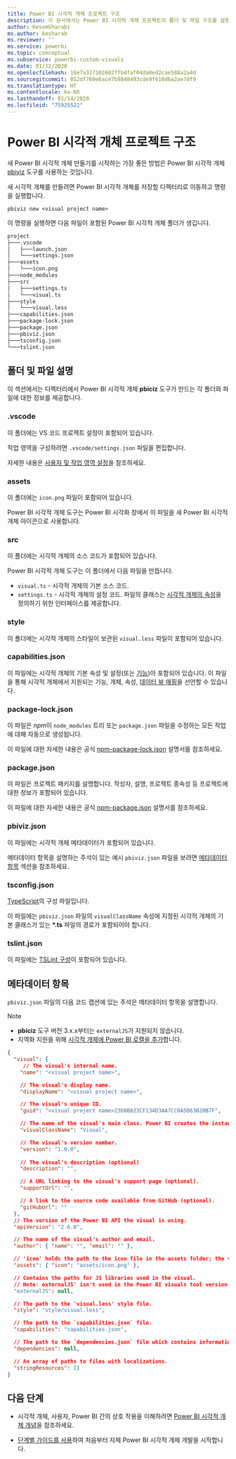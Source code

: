 ```yaml
---
title: Power BI 시각적 개체 프로젝트 구조
description: 이 문서에서는 Power BI 시각적 개체 프로젝트의 폴더 및 파일 구조를 설명합니다.
author: KesemSharabi
ms.author: kesharab
ms.reviewer: ''
ms.service: powerbi
ms.topic: conceptual
ms.subservice: powerbi-custom-visuals
ms.date: 01/12/2020
ms.openlocfilehash: 16e7a317102602ffb4faf04da0ed2cae588a2a4d
ms.sourcegitcommit: 052df769e6ace7b9848493cde9f618d6a2ae7df9
ms.translationtype: HT
ms.contentlocale: ko-KR
ms.lasthandoff: 01/14/2020
ms.locfileid: "75925522"
---
```

# <a name="power-bi-visual-project-structure"></a>Power BI 시각적 개체 프로젝트 구조

새 Power BI 시각적 개체 만들기를 시작하는 가장 좋은 방법은 Power BI 시각적 개체 [pbiviz](https://www.npmjs.com/package/powerbi-visuals-tools) 도구를 사용하는 것입니다.

새 시각적 개체를 만들려면 Power BI 시각적 개체를 저장할 디렉터리로 이동하고 명령을 실행합니다.

`pbiviz new <visual project name>`

이 명령을 실행하면 다음 파일이 포함된 Power BI 시각적 개체 폴더가 생깁니다.

```markdown
project
├───.vscode
│   ├───launch.json
│   └───settings.json
├───assets
│   └───icon.png
├───node_modules
├───src
│   ├───settings.ts
│   └───visual.ts
├───style
│   └───visual.less
├───capabilities.json
├───package-lock.json
├───package.json
├───pbiviz.json
├───tsconfig.json
└───tslint.json
```

## <a name="folder-and-file-description"></a>폴더 및 파일 설명

이 섹션에서는 디렉터리에서 Power BI 시각적 개체 **pbiciz** 도구가 만드는 각 폴더와 파일에 대한 정보를 제공합니다.  

### <a name="vscode"></a>.vscode

이 폴더에는 VS 코드 프로젝트 설정이 포함되어 있습니다.

작업 영역을 구성하려면 `.vscode/settings.json` 파일을 편집합니다.

자세한 내용은 [사용자 및 작업 영역 설정](https://code.visualstudio.com/docs/getstarted/settings)을 참조하세요.

### <a name="assets"></a>assets

이 폴더에는 `icon.png` 파일이 포함되어 있습니다.

Power BI 시각적 개체 도구는 Power BI 시각화 창에서 이 파일을 새 Power BI 시각적 개체 아이콘으로 사용합니다.

<!--- ![Visualization pane](./media/visualization-pane-analytics-tab.png) --->

### <a name="src"></a>src

이 폴더에는 시각적 개체의 소스 코드가 포함되어 있습니다.

Power BI 시각적 개체 도구는 이 폴더에서 다음 파일을 만듭니다.
* `visual.ts` - 시각적 개체의 기본 소스 코드.
* `settings.ts` - 시각적 개체의 설정 코드. 파일의 클래스는 [시각적 개체의 속성](./objects-properties.md#properties)을 정의하기 위한 인터페이스를 제공합니다.

### <a name="style"></a>style

이 폴더에는 시각적 개체의 스타일이 보관된 `visual.less` 파일이 포함되어 있습니다.

### <a name="capabilitiesjson"></a>capabilities.json

이 파일에는 시각적 개체의 기본 속성 및 설정(또는 [기능](./capabilities.md))이 포함되어 있습니다. 이 파일을 통해 시각적 개체에서 지원되는 기능, 개체, 속성, [데이터 뷰 매핑](./dataview-mappings.md)을 선언할 수 있습니다.

### <a name="package-lockjson"></a>package-lock.json

이 파일은 *npm*이 `node_modules` 트리 또는 `package.json` 파일을 수정하는 모든 작업에 대해 자동으로 생성됩니다.

이 파일에 대한 자세한 내용은 공식 [npm-package-lock.json](https://docs.npmjs.com/files/package-lock.json) 설명서를 참조하세요.

### <a name="packagejson"></a>package.json

이 파일은 프로젝트 패키지를 설명합니다. 작성자, 설명, 프로젝트 종속성 등 프로젝트에 대한 정보가 포함되어 있습니다.

이 파일에 대한 자세한 내용은 공식 [npm-package.json](https://docs.npmjs.com/files/package.json.html) 설명서를 참조하세요.

### <a name="pbivizjson"></a>pbiviz.json

이 파일에는 시각적 개체 메타데이터가 포함되어 있습니다.

메타데이터 항목을 설명하는 주석이 있는 예시 `pbiviz.json` 파일을 보려면 [메타데이터 항목](#metadata-entries) 섹션을 참조하세요.

### <a name="tsconfigjson"></a>tsconfig.json

[TypeScript](https://www.typescriptlang.org/docs/handbook/tsconfig-json.html)의 구성 파일입니다.

이 파일에는 `pbiviz.json` 파일의 `visualClassName` 속성에 지정된 시각적 개체의 기본 클래스가 있는 **\*.ts** 파일의 경로가 포함되어야 합니다.

### <a name="tslintjson"></a>tslint.json

이 파일에는 [TSLint 구성](https://palantir.github.io/tslint/usage/configuration/)이 포함되어 있습니다.

## <a name="metadata-entries"></a>메타데이터 항목

`pbiviz.json` 파일의 다음 코드 캡션에 있는 주석은 메타데이터 항목을 설명합니다.

> [!NOTE]
> * **pbiciz** 도구 버전 3.x.x부터는 `externalJS`가 지원되지 않습니다.
> * 지역화 지원을 위해 [시각적 개체에 Power BI 로캘을 추가](./localization.md)합니다.

```json
{
  "visual": {
     // The visual's internal name.
    "name": "<visual project name>",

    // The visual's display name.
    "displayName": "<visual project name>",

    // The visual's unique ID.
    "guid": "<visual project name>23D8B823CF134D3AA7CC0A5D63B20B7F",

    // The name of the visual's main class. Power BI creates the instance of this class to start using the visual in a Power BI report.
    "visualClassName": "Visual",

    // The visual's version number.
    "version": "1.0.0",
    
    // The visual's description (optional)
    "description": "",

    // A URL linking to the visual's support page (optional).
    "supportUrl": "",

    // A link to the source code available from GitHub (optional).
    "gitHubUrl": ""
  },
  // The version of the Power BI API the visual is using.
  "apiVersion": "2.6.0",

  // The name of the visual's author and email.
  "author": { "name": "", "email": "" },

  // 'icon' holds the path to the icon file in the assets folder; the visual's display icon.
  "assets": { "icon": "assets/icon.png" },

  // Contains the paths for JS libraries used in the visual.
  // Note: externalJS' isn't used in the Power BI visuals tool version 3.x.x or higher.
  "externalJS": null,

  // The path to the 'visual.less' style file.
  "style": "style/visual.less",

  // The path to the `capabilities.json` file.
  "capabilities": "capabilities.json",

  // The path to the `dependencies.json` file which contains information about R packages used in R based visuals.
  "dependencies": null,

  // An array of paths to files with localizations.
  "stringResources": []
}
```

## <a name="next-steps"></a>다음 단계

* 시각적 개체, 사용자, Power BI 간의 상호 작용을 이해하려면 [Power BI 시각적 개체 개념](./power-bi-visuals-concept.md)을 참조하세요.

* [단계별 가이드를 사용](./custom-visual-develop-tutorial.md)하여 처음부터 자체 Power BI 시각적 개체 개발을 시작합니다.